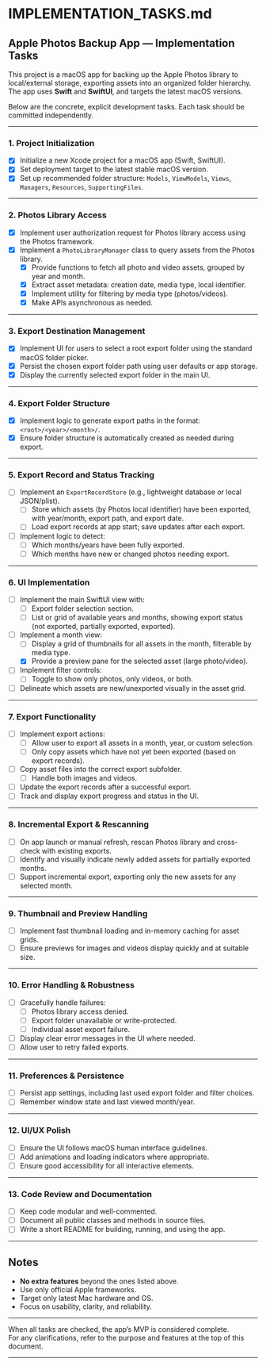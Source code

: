 # IMPLEMENTATION_TASKS.md

## Apple Photos Backup App — Implementation Tasks

This project is a macOS app for backing up the Apple Photos library to
local/external storage, exporting assets into an organized folder hierarchy. The
app uses **Swift** and **SwiftUI**, and targets the latest macOS versions.

Below are the concrete, explicit development tasks. Each task should be
committed independently.

---

### 1. Project Initialization

- [x] Initialize a new Xcode project for a macOS app (Swift, SwiftUI).
- [x] Set deployment target to the latest stable macOS version.
- [x] Set up recommended folder structure: `Models`, `ViewModels`, `Views`,
      `Managers`, `Resources`, `SupportingFiles`.

---

### 2. Photos Library Access

- [x] Implement user authorization request for Photos library access using the
      Photos framework.
- [x] Implement a `PhotoLibraryManager` class to query assets from the Photos
      library.
  - [x] Provide functions to fetch all photo and video assets, grouped by year
        and month.
  - [x] Extract asset metadata: creation date, media type, local identifier.
  - [x] Implement utility for filtering by media type (photos/videos).
  - [x] Make APIs asynchronous as needed.

---

### 3. Export Destination Management

- [x] Implement UI for users to select a root export folder using the standard
      macOS folder picker.
- [x] Persist the chosen export folder path using user defaults or app storage.
- [x] Display the currently selected export folder in the main UI.

---

### 4. Export Folder Structure

- [x] Implement logic to generate export paths in the format:
      `<root>/<year>/<month>/`.
- [x] Ensure folder structure is automatically created as needed during export.

---

### 5. Export Record and Status Tracking

- [ ] Implement an `ExportRecordStore` (e.g., lightweight database or local
      JSON/plist).
  - [ ] Store which assets (by Photos local identifier) have been exported, with
        year/month, export path, and export date.
  - [ ] Load export records at app start; save updates after each export.
- [ ] Implement logic to detect:
  - [ ] Which months/years have been fully exported.
  - [ ] Which months have new or changed photos needing export.

---

### 6. UI Implementation

- [ ] Implement the main SwiftUI view with:
  - [ ] Export folder selection section.
  - [ ] List or grid of available years and months, showing export status (not
        exported, partially exported, exported).
- [ ] Implement a month view:
  - [ ] Display a grid of thumbnails for all assets in the month, filterable by
        media type.
  - [x] Provide a preview pane for the selected asset (large photo/video).
- [ ] Implement filter controls:
  - [ ] Toggle to show only photos, only videos, or both.
- [ ] Delineate which assets are new/unexported visually in the asset grid.

---

### 7. Export Functionality

- [ ] Implement export actions:
  - [ ] Allow user to export all assets in a month, year, or custom selection.
  - [ ] Only copy assets which have not yet been exported (based on export
        records).
- [ ] Copy asset files into the correct export subfolder.
  - [ ] Handle both images and videos.
- [ ] Update the export records after a successful export.
- [ ] Track and display export progress and status in the UI.

---

### 8. Incremental Export & Rescanning

- [ ] On app launch or manual refresh, rescan Photos library and cross-check
      with existing exports.
- [ ] Identify and visually indicate newly added assets for partially exported
      months.
- [ ] Support incremental export, exporting only the new assets for any selected
      month.

---

### 9. Thumbnail and Preview Handling

- [ ] Implement fast thumbnail loading and in-memory caching for asset grids.
- [ ] Ensure previews for images and videos display quickly and at suitable
      size.

---

### 10. Error Handling & Robustness

- [ ] Gracefully handle failures:
  - [ ] Photos library access denied.
  - [ ] Export folder unavailable or write-protected.
  - [ ] Individual asset export failure.
- [ ] Display clear error messages in the UI where needed.
- [ ] Allow user to retry failed exports.

---

### 11. Preferences & Persistence

- [ ] Persist app settings, including last used export folder and filter
      choices.
- [ ] Remember window state and last viewed month/year.

---

### 12. UI/UX Polish

- [ ] Ensure the UI follows macOS human interface guidelines.
- [ ] Add animations and loading indicators where appropriate.
- [ ] Ensure good accessibility for all interactive elements.

---

### 13. Code Review and Documentation

- [ ] Keep code modular and well-commented.
- [ ] Document all public classes and methods in source files.
- [ ] Write a short README for building, running, and using the app.

---

## Notes

- **No extra features** beyond the ones listed above.
- Use only official Apple frameworks.
- Target only latest Mac hardware and OS.
- Focus on usability, clarity, and reliability.

---

When all tasks are checked, the app’s MVP is considered complete.\
For any clarifications, refer to the purpose and features at the top of this
document.

---
